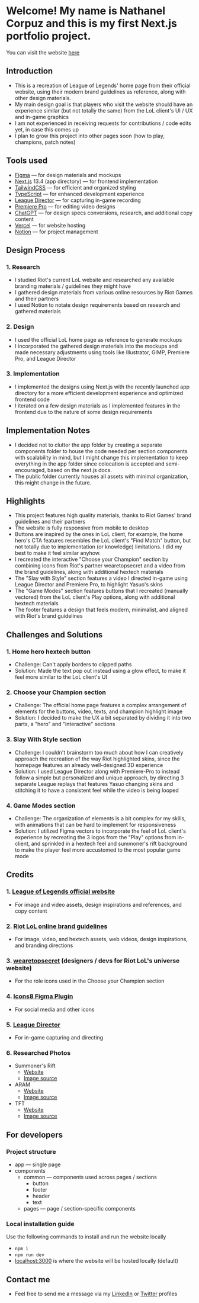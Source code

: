 # Welcome! My name is Nathanel Corpuz and this is my first Next.js portfolio project.

You can visit the website [here](https://nathan-leagueoflegends.vercel.app/)

## Introduction

- This is a recreation of League of Legends&apos; home page from their official website, using their modern brand guidelines as reference, along with other design materials.
- My main design goal is that players who visit the website should have an experience similar (but not totally the same) from the LoL client&apos;s UI / UX and in-game graphics
- I am not experienced in receiving requests for contributions / code edits yet, in case this comes up
- I plan to grow this project into other pages soon (how to play, champions, patch notes)

## Tools used

- [Figma](https://www.figma.com/ "Figma") — for design materials and mockups
- [Next.js](https://nextjs.org/ "Next.js") 13.4 (app directory) — for frontend implementation
- [TailwindCSS](https://tailwindcss.com/ "TailwindCSS") — for efficient and organized styling
- [TypeScript](https://www.typescriptlang.org/ "TypeScript") — for enhanced development experience
- [League Director](https://github.com/RiotGames/leaguedirectorhttps://github.com/RiotGames/leaguedirector "League Director") — for capturing in-game recording
- [Premiere Pro](https://www.adobe.com/products/premiere.html "Premiere Pro") — for editing video designs
- [ChatGPT](https://chat.openai.com/ "ChatGPT") — for design specs conversions, research, and additional copy content
- [Vercel](https://vercel.com/home "Vercel") — for website hosting
- [Notion](https://www.notion.so/ "Notion") — for project management

## Design Process

### 1. Research

- I studied Riot&apos;s current LoL website and researched any available branding materials / guidelines they might have
- I gathered design materials from various online resources by Riot Games and their partners
- I used Notion to notate design requirements based on research and gathered materials

### 2. Design

- I used the official LoL home page as reference to generate mockups
- I incorporated the gathered design materials into the mockups and made necessary adjustments using tools like Illustrator, GIMP, Premiere Pro, and League Director

### 3. Implementation

- I implemented the designs using Next.js with the recently launched app directory for a more efficient development experience and optimized frontend code
- I iterated on a few design materials as I implemented features in the frontend due to the nature of some design requirements

## Implementation Notes

- I decided not to clutter the app folder by creating a separate components folder to house the code needed per section components with scalability in mind, but I might change this implementation to keep everything in the app folder since colocation is accepted and semi-encouraged, based on the next.js docs.
- The public folder currently houses all assets with minimal organization, this might change in the future.

## Highlights

- This project features high quality materials, thanks to Riot Games&apos; brand guidelines and their partners
- The website is fully responsive from mobile to desktop
- Buttons are inspired by the ones in LoL client, for example, the home hero&apos;s CTA features resembles the LoL client&apos;s "Find Match" button, but not totally due to implementation (or knowledge) limitations. I did my best to make it feel similar anyhow.
- I recreated the interactive "Choose your Champion" section by combining icons from Riot&apos;s partner wearetopsecret and a video from the brand guidelines, along with additional hextech materials
- The "Slay with Style" section features a video I directed in-game using League Director and Premiere Pro, to highlight Yasuo&apos;s skins
- The "Game Modes" section features buttons that I recreated (manually vectored) from the LoL client&apos;s Play options, along with additional hextech materials
- The footer features a design that feels modern, minimalist, and aligned with Riot&apos;s brand guidelines

## Challenges and Solutions

### 1. Home hero hextech button

- Challenge: Can&apos;t apply borders to clipped paths
- Solution: Made the text pop out instead using a glow effect, to make it feel more similar to the LoL client&apos;s UI

### 2. Choose your Champion section

- Challenge: The official home page features a complex arrangement of elements for the buttons, video, texts, and champion highlight image
- Solution: I decided to make the UX a bit separated by dividing it into two parts, a "hero" and "interactive" sections

### 3. Slay With Style section

- Challenge: I couldn&apos;t brainstorm too much about how I can creatively approach the recreation of the way Riot highlighted skins, since the homepage features an already well-designed 3D experience
- Solution: I used League Director along with Premiere-Pro to instead follow a simple but personalized and unique approach, by directing 3 separate League replays that features Yasuo changing skins and stitching it to have a consistent feel while the video is being looped

### 4. Game Modes section

- Challenge: The organization of elements is a bit complex for my skills, with animations that can be hard to implement for responsiveness
- Solution: I utilized Figma vectors to incorporate the feel of LoL client&apos;s experience by recreating the 3 logos from the "Play" options from in-client, and sprinkled in a hextech feel and summoner&apos;s rift background to make the player feel more accustomed to the most popular game mode

## Credits

### 1. [League of Legends official website](https://www.leagueoflegends.com/)

- For image and video assets, design inspirations and references, and copy content

### 2. [Riot LoL online brand guidelines](https://brand.riotgames.com/en-us/league-of-legends/fundamentals/)

- For image, video, and hextech assets, web videos, design inspirations, and branding directions

### 3. [wearetopsecret](https://wearetopsecret.com/case-study/riot/) (designers / devs for Riot LoL&apos;s universe website)

- For the role icons used in the Choose your Champion section

### 4. [Icons8 Figma Plugin](https://www.figma.com/community/plugin/791103617505812222/Icons8-%E2%80%94-icons%2C-illustrations%2C-photos)

- For social media and other icons

### 5. [League Director](https://github.com/RiotGames/leaguedirector)

- For in-game capturing and directing

### 6. Researched Photos

- Summoner&apos;s Rift
  - [Website](http://lol-stats.net/ru_RU/posts/summoners-rift-11902)
  - [Image source](https://lol-stats.net/uploads/4SqRA7X85xvNQyLTyD9NskiGpgavHgF0xTnSRhjo.jpeg)
- ARAM
  - [Website](https://www.leagueoflegends.com/en-pl/news/game-updates/aram-2023-preview/)
  - [Image source](https://images.contentstack.io/v3/assets/blt731acb42bb3d1659/blt265e0e9e81d5c49b/636d61097487894eca7dce7f/111422_PS2023ARAMPreviewArticle_Banner.jpg)
- TFT
  - [Website](https://www.surrenderat20.net/2019/10/red-post-collection-dev-on-tft-set-1.html)
  - [Image source](https://1.bp.blogspot.com/-KZFb-dj2cjM/XbB5wVcVQQI/AAAAAAABaHk/oJFhXbTM8WAOevKr8dvrPgJtX0zRWqe8wCLcBGAsYHQ/s1600/01_Banner_TFT_Learnings_8y7ikpvhe5um9bhprf2o.jpg)

## For developers

### Project structure

- app — single page
- components
  - common — components used across pages / sections
    - button
    - footer
    - header
    - text
  - pages — page / section-specific components

### Local installation guide

Use the following commands to install and run the website locally

- `npm i`
- `npm run dev`
- [localhost:3000](http://localhost:3000) is where the website will be hosted locally (default)

## Contact me

- Feel free to send me a message via my [LinkedIn](https://www.linkedin.com/in/nathanelcorpuz/) or [Twitter](https://twitter.com/nathanelcorpuz) profiles
